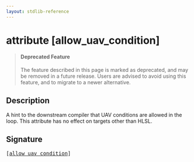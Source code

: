 ```yaml
---
layout: stdlib-reference
---
```


# attribute [allow\_uav\_condition]

> #### Deprecated Feature
> The feature described in this page is marked as deprecated, and may be removed in a future release.
> Users are advised to avoid using this feature, and to migrate to a newer alternative.

## Description

A hint to the downstream compiler that UAV conditions are allowed in the loop.
This attribute has no effect on targets other than HLSL.


## Signature

<pre>
[<a href="allow_uav_condition.md">allow_uav_condition</a>]
</pre>


<script>
// Fix .md links to .html when on ReadTheDocs
if (window.location.hostname.includes('readthedocs') || 
    window.location.hostname.includes('rtfd.io')) {
  document.addEventListener('DOMContentLoaded', function() {
    const links = document.querySelectorAll('a');
    links.forEach(link => {
      const href = link.getAttribute('href');
      if (href && href.includes('.md')) {
        // This regex will handle .md links with or without fragment identifiers or query parameters
        link.href = link.href.replace(/(.+)\.md(#[^?]*)?(\?.*)?$/, '$1.html$2$3');
      }
    });
  });
}
</script>
